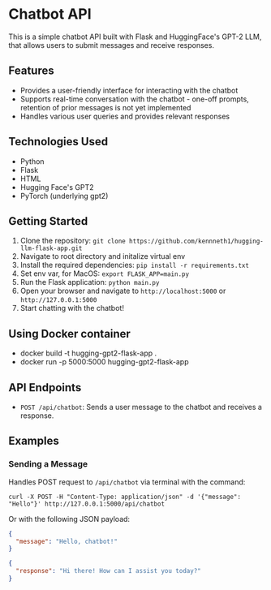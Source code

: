 # Chatbot API

This is a simple chatbot API built with Flask and HuggingFace's GPT-2 LLM, that allows users to submit messages and receive responses.

## Features

- Provides a user-friendly interface for interacting with the chatbot
- Supports real-time conversation with the chatbot - one-off prompts, retention of prior messages is not yet implemented
- Handles various user queries and provides relevant responses

## Technologies Used

- Python
- Flask
- HTML
- Hugging Face's GPT2
- PyTorch (underlying gpt2)

## Getting Started

1. Clone the repository: `git clone https://github.com/kennneth1/hugging-llm-flask-app.git`
2. Navigate to root directory and initalize virtual env
3. Install the required dependencies: `pip install -r requirements.txt`
4. Set env var, for MacOS: `export FLASK_APP=main.py`
5. Run the Flask application: `python main.py`
6. Open your browser and navigate to `http://localhost:5000` or `http://127.0.0.1:5000`
7. Start chatting with the chatbot!

## Using Docker container
- docker build -t hugging-gpt2-flask-app .
- docker run -p 5000:5000 hugging-gpt2-flask-app


## API Endpoints

- `POST /api/chatbot`: Sends a user message to the chatbot and receives a response.

## Examples

### Sending a Message

Handles POST request to `/api/chatbot` via terminal with the command:

`curl -X POST -H "Content-Type: application/json" -d '{"message": "Hello"}' http://127.0.0.1:5000/api/chatbot`

Or with the following JSON payload:

```json
{
  "message": "Hello, chatbot!"
}

{
  "response": "Hi there! How can I assist you today?"
}
